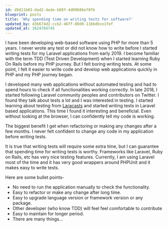 ```yaml
---
id: d9d11b03-dad2-4ede-b88f-4d09686ef0fb
blueprint: posts
title: 'Why spending time on writing tests for software?'
updated_by: 43b674d2-ccb2-46ff-80d0-116bdbce1fef
updated_at: 1624784745
---
```

I have been developing web-based software using PHP for more than 5 years. I never wrote any test or did not know how to write before I started writing tests for my Laravel applications from early 2019.
I become familiar with the term TDD (Test Driven Development) when I started learning Ruby On Rails before my PHP journey. But I felt boring writing tests. 
At some point, I felt it easier to write code and develop web applications quickly in PHP and my PHP journey began.

I developed many web applications without automated testing and had to spend hours to check if all functionalities working correctly. In late 2018, I started following Laravel community peoples and contributors on Twitter. I found they talk about tests a lot and I was interested in testing. I started learning about testing from [Laracasts](https://laracasts.com/) and started writing tests in Laravel based applications. This time I found it interesting and beneficial. Even without looking at the browser, I can confidently tell my code is working.

The biggest benefit I get when refactoring or making any changes after a few months. I never felt confident to change any code in my application before writing tests.

It is true that writing tests will require some extra time, but I can guarantee that spending time for writing tests is worthy. Frameworks like Laravel, Ruby on Rails, etc has very nice testing features. Currently, I am using Laravel most of the time and it has very good wrappers around PHPUnit and it makes easy to write tests.

Here are some bullet points-

- No need to run the application manually to check the functionality.
- Easy to refactor or make any change after long time.
- Easy to upgrade language version or framework version or any package.
- Other developer (who know TDD) will feel feel comfortable to contribute
- Easy to maintain for longer period.
- There are many things...